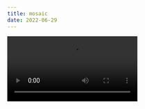 ```yaml
---
title: mosaic
date: 2022-06-29	
---
```

<video controls autoplay>
  <source src="images/mosaic.mp4" type="video/mp4">
</video> 

<!--more-->
